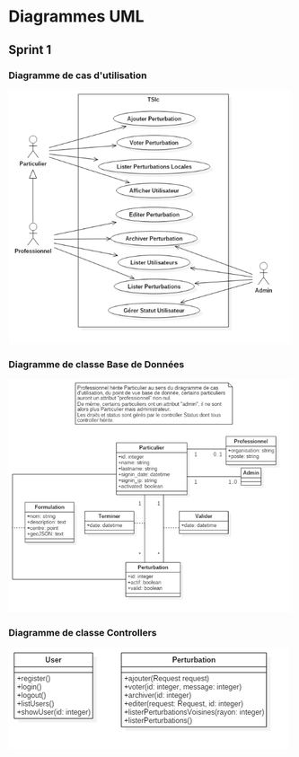 # Diagrammes UML

## Sprint 1

### Diagramme de cas d'utilisation

![Diagramme](https://raw.githubusercontent.com/VSasyan/TSIc/master/gestion/uml/export_sprint1/Sprint1__CasUtilisation.png)

### Diagramme de classe Base de Données

![Diagramme](https://raw.githubusercontent.com/VSasyan/TSIc/master/gestion/uml/export_sprint1/Sprint1__BD.png)

### Diagramme de classe Controllers

![Diagramme](https://raw.githubusercontent.com/VSasyan/TSIc/master/gestion/uml/export_sprint1/Sprint1__Controllers.png)
